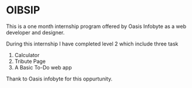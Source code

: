 # OIBSIP

This is a one month internship program offered by Oasis Infobyte as a web developer and designer.

During this internship I have completed level 2 which include three task 
1. Calculator
2. Tribute Page
3. A Basic To-Do web app

Thank to Oasis infobyte for this oppurtunity. 
